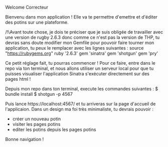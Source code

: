 Welcome Correcteur

Bienvenu dans mon application !
Elle va te permettre d'emettre et d'éditer des potins sur une plateforme.

/!\Avant toute chose, je dois te préciser que je suis obligée de travailler avec une version de rugby 2.6.3 donc comme ce n'est pas la version de THP, tu devras sans doute modifier mon Gemfile pour pouvoir faire tourner mon application, tu peux le remplacer avec les lignes suivantes : 
source "https://rubygems.org"
ruby '2.6.3'
gem 'sinatra'
gem 'shotgun'
gem 'pry'

Ce petit réglage fait, tu pourras commencer ! 
Pour ce faire, entre dans le repo via ton terminal, et nous allons utiliser un serveur local pour que tu puisses visualiser l'application Sinatra s'exécuter directement sur des pages html !

Depuis mon repo dans ton terminal, execute les commandes suivantes : 
$ bundle install
$ shotgun -p 4567

Puis lance https://localhost:4567/ et tu arriveras sur la page d'accueil de l'applicaion.
Dans un design ma foi très minimaliste, tu devrais pouvoir : 
- créer un nouveau potin
- visiter les pages potins
- editer les potins depuis les pages potins

Bonne navigation !


